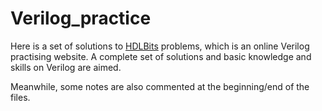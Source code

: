 # Verilog_practice

Here is a set of solutions to [HDLBits](https://hdlbits.01xz.net/wiki/Main_Page) problems, which is an online Verilog practising website.
A complete set of solutions and basic knowledge and skills on Verilog are aimed.

Meanwhile, some notes are also commented at the beginning/end of the files.

